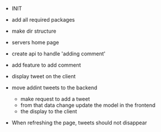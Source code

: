 - INIT
- add all required packages
- make dir structure

- servers home page
- create api to handle 'adding comment'
- add feature to add comment
- display tweet on the client

- move addint tweets to the backend
  - make request to add a tweet
  - from that data change update the model in the frontend
  - the display to the client

- When refreshing the page, tweets should not disappear